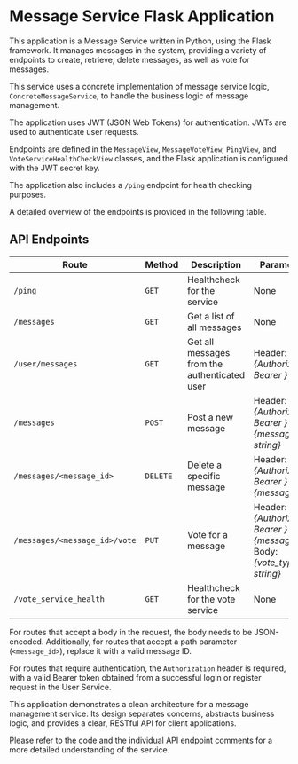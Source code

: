 # Message Service Flask Application
This application is a Message Service written in Python, using the Flask framework. It manages messages in the system, providing a variety of endpoints to create, retrieve, delete messages, as well as vote for messages.

This service uses a concrete implementation of message service logic, `ConcreteMessageService`, to handle the business logic of message management.

The application uses JWT (JSON Web Tokens) for authentication. JWTs are used to authenticate user requests.

Endpoints are defined in the `MessageView`, `MessageVoteView`, `PingView`, and `VoteServiceHealthCheckView` classes, and the Flask application is configured with the JWT secret key.

The application also includes a `/ping` endpoint for health checking purposes.

A detailed overview of the endpoints is provided in the following table.

## API Endpoints
| Route                     | Method    | Description                                                   | Parameters                                                         |
|---------------------------|-----------|---------------------------------------------------------------|--------------------------------------------------------------------|
| `/ping`                   | `GET`     | Healthcheck for the service                                   | None                                                               |
| `/messages`               | `GET`     | Get a list of all messages                                    | None                                                               |
| `/user/messages`          | `GET`     | Get all messages from the authenticated user                  | Header: _{Authorization: Bearer <token>}_                          |
| `/messages`               | `POST`    | Post a new message                                            | Header: _{Authorization: Bearer <token>}_ Body: _{message: string}_|
| `/messages/<message_id>`  | `DELETE`  | Delete a specific message                                     | Header: _{Authorization: Bearer <token>}_ Path: _{message_id}_     |
| `/messages/<message_id>/vote` | `PUT` | Vote for a message                                            | Header: _{Authorization: Bearer <token>}_ Path: _{message_id}_ Body: _{vote_type: string}_|
| `/vote_service_health`    | `GET`     | Healthcheck for the vote service                               | None                                                               |

For routes that accept a body in the request, the body needs to be JSON-encoded. Additionally, for routes that accept a path parameter (`<message_id>`), replace it with a valid message ID.

For routes that require authentication, the `Authorization` header is required, with a valid Bearer token obtained from a successful login or register request in the User Service.

This application demonstrates a clean architecture for a message management service. Its design separates concerns, abstracts business logic, and provides a clear, RESTful API for client applications.

Please refer to the code and the individual API endpoint comments for a more detailed understanding of the service.
